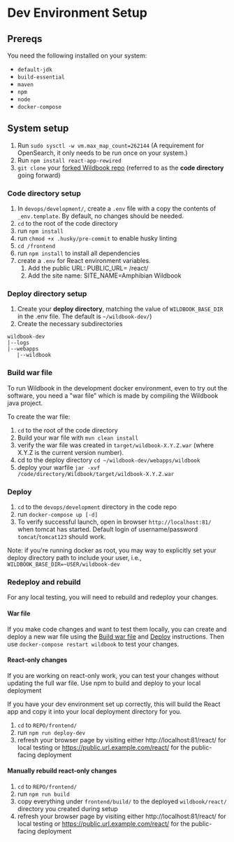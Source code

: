 # Dev Environment Setup

## Prereqs
You need the following installed on your system:
* `default-jdk`
* `build-essential`
* `maven`
* `npm`
* `node`
* `docker-compose`

## System setup
1. Run `sudo sysctl -w vm.max_map_count=262144` (A requirement for OpenSearch, it only needs to be run once on your system.)
1. Run `npm install react-app-rewired`
1. `git clone` your [forked Wildbook repo](pr-workflow.md#fork-wildbook) (referred to as the **code directory** going forward)

### Code directory setup
1. In `devops/development/`, create a `.env` file with a copy the contents of `_env.template`. By default, no changes should be needed.
1. `cd` to the root of the code directory
1. run `npm install`
1. run `chmod +x .husky/pre-commit` to enable husky linting
1. `cd /frontend`
1. run `npm install` to install all dependencies
1. create a `.env` for React environment variables.
    1. Add the public URL: PUBLIC_URL= /react/
    1. Add the site name: SITE_NAME=Amphibian Wildbook

### Deploy directory setup
1. Create your **deploy directory**, matching the value of `WILDBOOK_BASE_DIR` in the .env file. The default is `~/wildbook-dev/`)
1. Create the necessary subdirectories
```
wildbook-dev
|--logs
|--webapps
   |--wildbook
```

### Build war file
To run Wildbook in the development docker environment, even to try out the software, you need a "war file" which is made by compiling the Wildbook java project.

To create the war file:
1. `cd` to the root of the code directory
1. Build your war file with `mvn clean install`
1. verify the war file was created in `target/wildbook-X.Y.Z.war` (where X.Y.Z is the current version number).
1. cd to the deploy directory `cd ~/wildbook-dev/webapps/wildbook` 
1. deploy your warfile `jar -xvf /code/directory/Wildbook/target/wildbook-X.Y.Z.war`

### Deploy
1. `cd` to the `devops/development` directory in the code repo
1. run `docker-compose up [-d]`
1. To verify successful launch, open in browser `http://localhost:81/` when tomcat has started. Default login of username/password `tomcat`/`tomcat123` should work.

Note: if you're running docker as root, you may way to explicitly set your deploy directory path to include your user, i.e., `WILDBOOK_BASE_DIR=~USER/wildbook-dev`

### Redeploy and rebuild
For any local testing, you will need to rebuild and redeploy your changes.

#### War file

If you make code changes and want to test them locally, you can create and deploy a new war file using the [Build war file](#build-war-file) and [Deploy](#deploy) instructions. Then use `docker-compose restart wildbook` to test your changes.

#### React-only changes

If you are working on react-only work, you can test your changes without updating the full war file.
Use npm to build and deploy to your local deployment

If you have your dev environment set up correctly, this will build the React app and copy it into your local deployment directory for you.

1. `cd` to `REPO/frontend/`
1. run `npm run deploy-dev`
1. refresh your browser page by visiting either http://localhost:81/react/ for local testing or https://public.url.example.com/react/ for the public-facing deployment

#### Manually rebuild react-only changes

1. `cd` to `REPO/frontend/`
1. run `npm run build`
1. copy everything under `frontend/build/` to the deployed `wildbook/react/` directory you created during setup
1. refresh your browser page by visiting either http://localhost:81/react/ for local testing or https://public.url.example.com/react/ for the public-facing deployment
